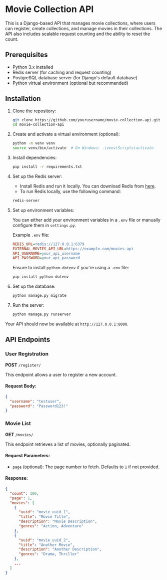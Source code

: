 # Movie Collection API

This is a Django-based API that manages movie collections, where users can register, create collections, and manage movies in their collections. The API also includes scalable request counting and the ability to reset the count.

## Prerequisites

- Python 3.x installed
- Redis server (for caching and request counting)
- PostgreSQL database server (for Django's default database)
- Python virtual environment (optional but recommended)

## Installation

1. Clone the repository:

    ```bash
    git clone https://github.com/yourusername/movie-collection-api.git
    cd movie-collection-api
    ```

2. Create and activate a virtual environment (optional):

    ```bash
    python -m venv venv
    source venv/bin/activate  # On Windows: .\venv\Scripts\activate
    ```

3. Install dependencies:

    ```bash
    pip install -r requirements.txt
    ```

4. Set up the Redis server:

    - Install Redis and run it locally. You can download Redis from [here](https://redis.io/download).
    - To run Redis locally, use the following command:

    ```bash
    redis-server
    ```

5. Set up environment variables:

    You can either add your environment variables in a `.env` file or manually configure them in `settings.py`.

    Example `.env` file:

    ```ini
    REDIS_URL=redis://127.0.0.1:6379
    EXTERNAL_MOVIES_API_URL=https://example.com/movies-api
    API_USERNAME=your_api_username
    API_PASSWORD=your_api_password
    ```

    Ensure to install `python-dotenv` if you're using a `.env` file:

    ```bash
    pip install python-dotenv
    ```

6. Set up the database:

    ```bash
    python manage.py migrate
    ```

7. Run the server:

    ```bash
    python manage.py runserver
    ```

Your API should now be available at `http://127.0.0.1:8000`.

## API Endpoints

### User Registration

**POST** `/register/`

This endpoint allows a user to register a new account.

#### Request Body:

```json
{
  "username": "testuser",
  "password": "Password123!"
}
```
### Movie List

**GET** `/movies/`

This endpoint retrieves a list of movies, optionally paginated.

#### Request Parameters:

- `page` (optional): The page number to fetch. Defaults to `1` if not provided.

#### Response:

```json
{
  "count": 100,
  "page": 1,
  "movies": [
    {
      "uuid": "movie_uuid_1",
      "title": "Movie Title",
      "description": "Movie Description",
      "genres": "Action, Adventure"
    },
    {
      "uuid": "movie_uuid_2",
      "title": "Another Movie",
      "description": "Another Description",
      "genres": "Drama, Thriller"
    },
    ...
  ]
}

```
